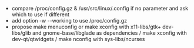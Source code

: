 - compare /proc/config.gz & /usr/src/linux/.config if no parameter and ask which to use if different
- add option -w --working to use /proc/config.gz
- propose make menuconfig or make xconfig with x11-libs/gtk+ dev-libs/glib and gnome-base/libglade as dependencies / make xconfig with dev-qt/qtwidgets / make nconfig with sys-libs/ncurses